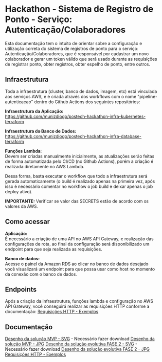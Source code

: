 # Hackathon - Sistema de Registro de Ponto - Serviço: Autenticação/Colaboradores

Esta documentação tem o intuito de orientar sobre a configuração e utilização correta do sistema de registros de ponto para o serviço: Autenticação/Colaboradores, que é responsável por cadastrar um novo colaborador e gerar um token válido que será usado durante as requisições de registrar ponto, obter registros, obter espelho de ponto, entre outros. 


## Infraestrutura
Toda a infraestrutura (cluster, banco de dados, imagem, etc) está vinculada aos serviços AWS, e é criada através dos workflows com o nome "pipeline-autenticacao" dentro do Github Actions dos seguintes repositórios: 

**Infraestrutura da Aplicação:**  
https://github.com/munizdiogo/postech-hackathon-infra-kubernetes-terraform

**Infraestrutura do Banco de Dados:**  
https://github.com/munizdiogo/postech-hackathon-infra-database-terraform

**Funções Lambda:**  
Devem ser criadas manualmente inicialmente, as atualizações serão feitas de forma automatizada pelo CI/CD (no Github Actions), porém a criação é realizada diretamente no AWS Lambda. 

Dessa forma, basta executar o workflow que todo a infraestrutura será gerada automaticamente (o build é realizado apenas na primeira vez, após isso é necessário comentar no workflow o job build e deixar apenas o job deploy ativo).

**IMPORTANTE:** Verificar se valor das SECRETS estão de acordo com os valores da AWS. 


## Como acessar

**Aplicação:**  
É necessário a criação de uma API no AWS API Gateway, e realização das configurações de rota, ao final da configuração será disponibilizado um endpoint para que seja realizada as requisições. 

**Banco de dados:**  
Acesse o painel da Amazon RDS ao clicar no banco de dados desejado você visualizará um endpoint para que possa usar como host no momento da conexão com o banco de dados.

## Endpoints

Após a criação da infraestrutura, funções lambda e configuração no AWS API Gateway, você conseguirá realizar as requisições HTTP conforme a documentação:
[Requisições HTTP - Exemplos](https://documenter.getpostman.com/view/14275027/2sA35A95nc)


## Documentação

[Desenho da solução MVP - SVG](https://drive.google.com/file/d/1Z0dDB7LoRnX-7llRuJso9OiC5R9eck5E) - Necessário fazer download
[Desenho da solução MVP - JPG](https://drive.google.com/file/d/1ei9fTu0baQohb7QCEkVEoRINiN0BDYqc)
[Desenho da solução evolutiva FASE 2 - SVG](https://drive.google.com/file/d/1BhI9CknbQCSJJ_Ub5fylhmnnN3LWFQB7) - Necessário fazer download
[Desenho da solução evolutiva FASE 2 - JPG](https://drive.google.com/file/d/1OqQGRdobJ0ylOougtEOruDZpae_1HUzf)
[Requisições HTTP - Exemplos](https://documenter.getpostman.com/view/14275027/2sA35A95nc)
